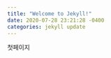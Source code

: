 ```yaml
---
title: "Welcome to Jekyll!"
date: 2020-07-28 23:21:28 -0400
categories: jekyll update
---
```


첫페이지 

